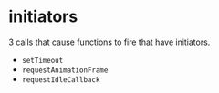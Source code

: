 # initiators

3 calls that cause functions to fire that have initiators.

- `setTimeout`
- `requestAnimationFrame`
- `requestIdleCallback`

